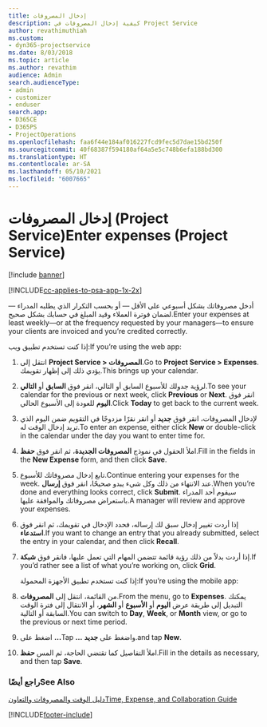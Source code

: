 ```yaml
---
title: إدخال المصروفات
description: كيفية إدخال المصروفات في Project Service
author: revathimuthiah
ms.custom:
- dyn365-projectservice
ms.date: 8/03/2018
ms.topic: article
ms.author: revathim
audience: Admin
search.audienceType:
- admin
- customizer
- enduser
search.app:
- D365CE
- D365PS
- ProjectOperations
ms.openlocfilehash: faa6f44e184af016227fcd9fec5d7dae15bd250f
ms.sourcegitcommit: 40f68387f594180af64a5e5c748b6efa188bd300
ms.translationtype: HT
ms.contentlocale: ar-SA
ms.lasthandoff: 05/10/2021
ms.locfileid: "6007665"
---
```

# <a name="enter-expenses-project-service"></a><span data-ttu-id="174e2-103">إدخال المصروفات (Project Service)</span><span class="sxs-lookup"><span data-stu-id="174e2-103">Enter expenses (Project Service)</span></span>

[!include [banner](../includes/psa-now-project-operations.md)]

[!INCLUDE[cc-applies-to-psa-app-1x-2x](../includes/cc-applies-to-psa-app-1x-2x.md)]

<span data-ttu-id="174e2-104">أدخل مصروفاتك بشكل أسبوعي على الأقل — أو بحسب التكرار الذي يطلبه المدراء — لضمان فوترة العملاء وقيد المبلغ في حسابك بشكل صحيح.</span><span class="sxs-lookup"><span data-stu-id="174e2-104">Enter your expenses at least weekly—or at the frequency requested by your managers—to ensure your clients are invoiced and you’re credited correctly.</span></span>  
  
 <span data-ttu-id="174e2-105">إذا كنت تستخدم تطبيق ويب:</span><span class="sxs-lookup"><span data-stu-id="174e2-105">If you’re using the web app:</span></span>  
  
1. <span data-ttu-id="174e2-106">انتقل إلى **Project Service > المصروفات**.</span><span class="sxs-lookup"><span data-stu-id="174e2-106">Go to **Project Service > Expenses**.</span></span> <span data-ttu-id="174e2-107">يؤدي ذلك إلى إظهار تقويمك.</span><span class="sxs-lookup"><span data-stu-id="174e2-107">This brings up your calendar.</span></span>  
  
2. <span data-ttu-id="174e2-108">لرؤية جدولك للأسبوع السابق أو التالي، انقر فوق **السابق** أو **التالي**.</span><span class="sxs-lookup"><span data-stu-id="174e2-108">To see your calendar for the previous or next week, click **Previous** or **Next**.</span></span> <span data-ttu-id="174e2-109">انقر فوق **اليوم** للعودة إلى الأسبوع الحالي.</span><span class="sxs-lookup"><span data-stu-id="174e2-109">Click **Today** to get back to the current week.</span></span>  
  
3. <span data-ttu-id="174e2-110">لإدخال المصروفات، انقر فوق **جديد** أو انقر نقرًا مزدوجًا في التقويم ضمن اليوم الذي تريد إدخال الوقت له.</span><span class="sxs-lookup"><span data-stu-id="174e2-110">To enter an expense, either click **New** or double-click in the calendar under the day you want to enter time for.</span></span>  
  
4. <span data-ttu-id="174e2-111">املأ الحقول في نموذج **المصروفات الجديدة**، ثم انقر فوق **حفظ**.</span><span class="sxs-lookup"><span data-stu-id="174e2-111">Fill in the fields in the **New Expense** form, and then click **Save**.</span></span>  
  
5. <span data-ttu-id="174e2-112">تابع إدخال مصروفاتك للأسبوع.</span><span class="sxs-lookup"><span data-stu-id="174e2-112">Continue entering your expenses for the week.</span></span> <span data-ttu-id="174e2-113">عند الانتهاء من ذلك وكل شيء يبدو صحيحًا، انقر فوق **إرسال**.</span><span class="sxs-lookup"><span data-stu-id="174e2-113">When you’re done and everything looks correct, click **Submit**.</span></span> <span data-ttu-id="174e2-114">سيقوم أحد المدراء باستعراض مصروفاتك والموافقة عليها.</span><span class="sxs-lookup"><span data-stu-id="174e2-114">A manager will review and approve your expenses.</span></span>  
  
6. <span data-ttu-id="174e2-115">إذا أردت تغيير إدخال سبق لك إرساله، فحدد الإدخال في تقويمك، ثم انقر فوق **استدعاء**.</span><span class="sxs-lookup"><span data-stu-id="174e2-115">If you want to change an entry that you already submitted, select the entry in your calendar, and then click **Recall**.</span></span>  
  
7. <span data-ttu-id="174e2-116">إذا أردت بدلاً من ذلك رؤية قائمة تتضمن المهام التي تعمل عليها، فانقر فوق **شبكة**.</span><span class="sxs-lookup"><span data-stu-id="174e2-116">If you’d rather see a list of what you’re working on, click **Grid**.</span></span>  
  
   <span data-ttu-id="174e2-117">إذا كنت تستخدم تطبيق الأجهزة المحمولة:</span><span class="sxs-lookup"><span data-stu-id="174e2-117">If you’re using the mobile app:</span></span>  
  
8. <span data-ttu-id="174e2-118">من القائمة، انتقل إلى **المصروفات**.</span><span class="sxs-lookup"><span data-stu-id="174e2-118">From the menu, go to **Expenses**.</span></span>     <span data-ttu-id="174e2-119">يمكنك التبديل إلى طريقة عرض **اليوم** أو **الأسبوع** أو **الشهر**، أو الانتقال إلى فترة الوقت السابقة أو التالية.</span><span class="sxs-lookup"><span data-stu-id="174e2-119">You can switch to **Day**, **Week**, or **Month** view, or go to the previous or next time period.</span></span>  
  
9. <span data-ttu-id="174e2-120">اضغط على **…**</span><span class="sxs-lookup"><span data-stu-id="174e2-120">Tap **…**</span></span> <span data-ttu-id="174e2-121">واضغط على **جديد**.</span><span class="sxs-lookup"><span data-stu-id="174e2-121">and tap **New**.</span></span>  
  
10. <span data-ttu-id="174e2-122">املأ التفاصيل كما تقتضي الحاجة، ثم المس **حفظ**.</span><span class="sxs-lookup"><span data-stu-id="174e2-122">Fill in the details as necessary, and then tap **Save**.</span></span>  
  
### <a name="see-also"></a><span data-ttu-id="174e2-123">راجع أيضًا</span><span class="sxs-lookup"><span data-stu-id="174e2-123">See Also</span></span>  
 [<span data-ttu-id="174e2-124">دليل الوقت والمصروفات والتعاون</span><span class="sxs-lookup"><span data-stu-id="174e2-124">Time, Expense, and Collaboration Guide</span></span>](../psa/time-expense-collaboration-guide.md)


[!INCLUDE[footer-include](../includes/footer-banner.md)]